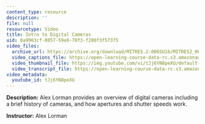 ```yaml
---
content_type: resource
description: ''
file: null
resourcetype: Video
title: Intro to Digital Cameras
uid: 8a9963cf-0857-59e0-70f3-f200f3f57375
video_files:
  archive_url: https://archive.org/download/MITRES.2-006SU16/MITRES2_006SU16_talk3_300k.mp4
  video_captions_file: https://open-learning-course-data-rc.s3.amazonaws.com/res-2-006-girls-who-build-cameras-summer-2016/646590660174598585c4deba1eae2d86_tJj6YN8peXU.vtt
  video_thumbnail_file: https://img.youtube.com/vi/tJj6YN8peXU/default.jpg
  video_transcript_file: https://open-learning-course-data-rc.s3.amazonaws.com/res-2-006-girls-who-build-cameras-summer-2016/1f7de55027a49197132906197c2a1df5_tJj6YN8peXU.pdf
video_metadata:
  youtube_id: tJj6YN8peXU
---
```


**Description:** Alex Lorman provides an overview of digital cameras including a brief history of cameras, and how apertures and shutter speeds work.

**Instructor:** Alex Lorman